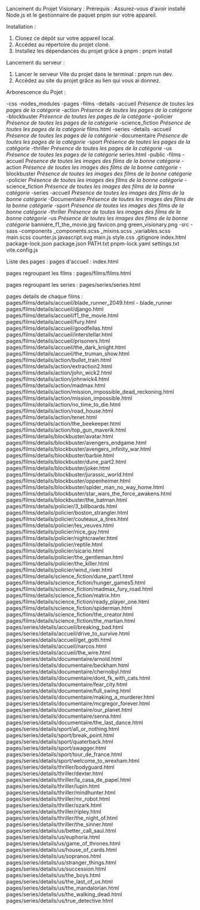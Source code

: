 Lancement du Projet Visionary : 
Prérequis : Assurez-vous d'avoir installé Node.js et le gestionnaire de paquet pnpm sur votre appareil. 

Installation : 
1) Clonez ce dépôt sur votre appareil local.
2) Accèdez au répertoire du projet cloné.
3) Installez les dépendances du projet grâce à pnpm :
  pnpm install

Lancement du serveur : 
1) Lancer le serveur Vite du projet dans le terminal : 
  pnpm run dev.
2) Accèdez au site du projet grâce au lien qui vous ai donnez.


Arborescence du Pojet : 

-css
-nodes_modules 
-pages
  -films
    -details
      -accueil
        *Présence de toutes les pages de la catégorie*
      -action
        *Présence de toutes les pages de la catégorie*
      -blockbuster
        *Présence de toutes les pages de la catégorie*
      -policier
        *Présence de toutes les pages de la catégorie*
      -science_fiction
        *Présence de toutes les pages de la catégorie*
    films.html
  -series
    -details
      -accueil
          *Présence de toutes les pages de la catégorie*
        -documentaire
          *Présence de toutes les pages de la catégorie*
        -sport
          *Présence de toutes les pages de la catégorie*
        -thriller
          *Présence de toutes les pages de la catégorie*
        -us
          *Présence de toutes les pages de la catégorie*
    series.html
-public
  -films
    -accueil
      *Présence de toutes les images des films de la bonne catégorie*
    -action
      *Présence de toutes les images des films de la bonne catégorie*
    -blockbuster
      *Présence de toutes les images des films de la bonne catégorie*
    -policier
      *Présence de toutes les images des films de la bonne catégorie*
    -science_fiction
      *Présence de toutes les images des films de la bonne catégorie*
  -series
    -accueil
      *Présence de toutes les images des films de la bonne catégorie*
    -Documentaire
      *Présence de toutes les images des films de la bonne catégorie*
    -sport
      *Présence de toutes les images des films de la bonne catégorie*
    -thriller
      *Présence de toutes les images des films de la bonne catégorie*
    -us
      *Présence de toutes les images des films de la bonne catégorie*
  bannière_f1_the_movie.jpg
  favicon.png
  green_visionary.png
-src
  -sass
    -components
    _components.scss
    _mixins.scss
    _variables.scss
    main.scss
  counter.js
  javascript.svg
  main.js
  style.css
.gitignore
index.html
package-lock.json
package.json
PATH.txt
pnpm-lock.yaml
settings.txt
vite.config.js


Liste des pages : 
pages d'accueil : 
index.html

pages regroupant les films :
pages/films/films.html 

pages regroupant les series : 
pages/series/series.html

pages details de chaque films : 
pages/films/details/accueil/blade_runner_2049.html - blade_runner
pages/films/details/accueil/django.html
pages/films/details/accueil/f1_the_movie.html
pages/films/details/accueil/fury.html
pages/films/details/accueil/goodfellas.html
pages/films/details/accueil/interstellar.html
pages/films/details/accueil/prisoners.html
pages/films/details/accueil/the_dark_knight.html
pages/films/details/accueil/the_truman_show.html
pages/films/details/action/bullet_train.html
pages/films/details/action/extraction2.html
pages/films/details/action/john_wick2.html
pages/films/details/action/johnwick4.html
pages/films/details/action/madmax.html
pages/films/details/action/mission_impossible_dead_reckoning.html
pages/films/details/action/mission_impossible.html
pages/films/details/action/no_time_to_die.html
pages/films/details/action/road_house.html
pages/films/details/action/tenet.html
pages/films/details/action/the_beekeeper.html
pages/films/details/action/top_gun_maverik.html
pages/films/details/blockbuster/avatar.html
pages/films/details/blockbuster/avengers_endgame.html
pages/films/details/blockbuster/avengers_infinity_war.html
pages/films/details/blockbuster/barbie.html
pages/films/details/blockbuster/dune_part2.html
pages/films/details/blockbuster/joker.html
pages/films/details/blockbuster/jurassic_world.html
pages/films/details/blockbuster/oppenheimer.html
pages/films/details/blockbuster/spider_man_no_way_home.html
pages/films/details/blockbuster/star_wars_the_force_awakens.html
pages/films/details/blockbuster/the_batman.html
pages/films/details/policier/3_billboards.html
pages/films/details/policier/boston_strangler.html
pages/films/details/policier/couteaux_a_tires.html
pages/films/details/policier/les_veuves.html
pages/films/details/policier/nice_guy.html
pages/films/details/policier/nightcrawler.html
pages/films/details/policier/reptile.html
pages/films/details/policier/sicario.html
pages/films/details/policier/the_gentleman.html
pages/films/details/policier/the_killer.html
pages/films/details/policier/wind_river.html
pages/films/details/science_fiction/dune_part1.html
pages/films/details/science_fiction/hunger_games5.html
pages/films/details/science_fiction/madmax_fury_road.html
pages/films/details/science_fiction/matrix.htm
pages/films/details/science_fiction/ready_player_one.html
pages/films/details/science_fiction/spiderman.html
pages/films/details/science_fiction/the_creator.html
pages/films/details/science_fiction/the_martian.html
pages/series/details/accueil/breaking_bad.html
pages/series/details/accueil/drive_to_survive.html
pages/series/details/accueil/get_gotti.html
pages/series/details/accueil/narcos.html
pages/series/details/accueil/the_wire.html
pages/series/details/documentaire/arnold.html
pages/series/details/documentaire/beckham.html
pages/series/details/documentaire/chernobyl.html
pages/series/details/documentaire/dont_fk_with_cats.html
pages/series/details/documentaire/fear_city.html
pages/series/details/documentaire/full_swing.html
pages/series/details/documentaire/making_a_murderer.html
pages/series/details/documentaire/mcgregor_forever.html
pages/series/details/documentaire/our_planet.html
pages/series/details/documentaire/senna.html
pages/series/details/documentaire/the_last_dance.html
pages/series/details/sport/all_or_nothing.html
pages/series/details/sport/break_point.html
pages/series/details/sport/quaterback.html
pages/series/details/sport/swagger.html
pages/series/details/sport/tour_de_france.html
pages/series/details/sport/welcome_to_wrexham.html
pages/series/details/thriller/bodyguard.html
pages/series/details/thriller/dexter.html
pages/series/details/thriller/la_casa_de_papel.html
pages/series/details/thriller/lupin.html
pages/series/details/thriller/mindhunter.html
pages/series/details/thriller/mr_robot.html
pages/series/details/thriller/ozark.html
pages/series/details/thriller/ripley.html
pages/series/details/thriller/the_night_of.html
pages/series/details/thriller/the_sinner.html
pages/series/details/us/better_call_saul.html
pages/series/details/us/euphoria.html
pages/series/details/us/game_of_thrones.html
pages/series/details/us/house_of_cards.html
pages/series/details/us/sopranos.html
pages/series/details/us/stranger_things.html
pages/series/details/us/succession.html
pages/series/details/us/the_boys.html
pages/series/details/us/the_last_of_us.html
pages/series/details/us/the_mandalorian.html
pages/series/details/us/the_walking_dead.html
pages/series/details/us/true_detective.html
